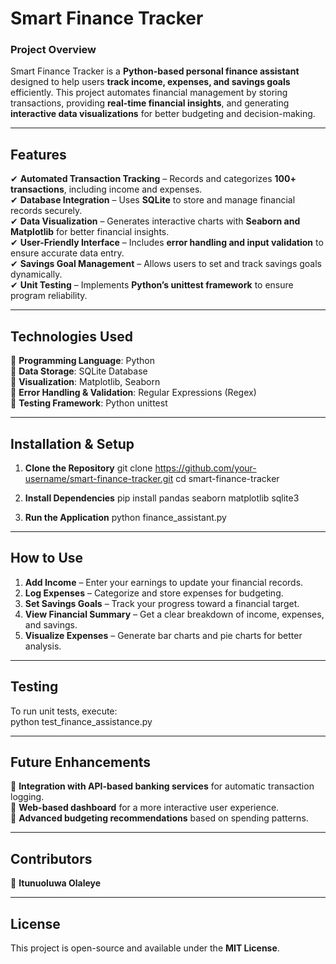 # Smart Finance Tracker

### Project Overview
Smart Finance Tracker is a **Python-based personal finance assistant** designed to help users **track income, expenses, and savings goals** efficiently. This project automates financial management by storing transactions, providing **real-time financial insights**, and generating **interactive data visualizations** for better budgeting and decision-making.

---

## Features
✔ **Automated Transaction Tracking** – Records and categorizes **100+ transactions**, including income and expenses.  
✔ **Database Integration** – Uses **SQLite** to store and manage financial records securely.  
✔ **Data Visualization** – Generates interactive charts with **Seaborn and Matplotlib** for better financial insights.  
✔ **User-Friendly Interface** – Includes **error handling and input validation** to ensure accurate data entry.  
✔ **Savings Goal Management** – Allows users to set and track savings goals dynamically.  
✔ **Unit Testing** – Implements **Python’s unittest framework** to ensure program reliability.

---

## Technologies Used
🔹 **Programming Language**: Python  
🔹 **Data Storage**: SQLite Database  
🔹 **Visualization**: Matplotlib, Seaborn  
🔹 **Error Handling & Validation**: Regular Expressions (Regex)  
🔹 **Testing Framework**: Python unittest  

---

## Installation & Setup
1. **Clone the Repository**
git clone https://github.com/your-username/smart-finance-tracker.git
cd smart-finance-tracker

2. **Install Dependencies**
pip install pandas seaborn matplotlib sqlite3

3. **Run the Application**
python finance_assistant.py


---

## How to Use
1. **Add Income** – Enter your earnings to update your financial records.  
2. **Log Expenses** – Categorize and store expenses for budgeting.  
3. **Set Savings Goals** – Track your progress toward a financial target.  
4. **View Financial Summary** – Get a clear breakdown of income, expenses, and savings.  
5. **Visualize Expenses** – Generate bar charts and pie charts for better analysis.  

---

## Testing
To run unit tests, execute:  
python test_finance_assistance.py


---

## Future Enhancements
🔹 **Integration with API-based banking services** for automatic transaction logging.  
🔹 **Web-based dashboard** for a more interactive user experience.  
🔹 **Advanced budgeting recommendations** based on spending patterns.  

---

## Contributors
👤 **Itunuoluwa Olaleye**  

---

## License
This project is open-source and available under the **MIT License**.

